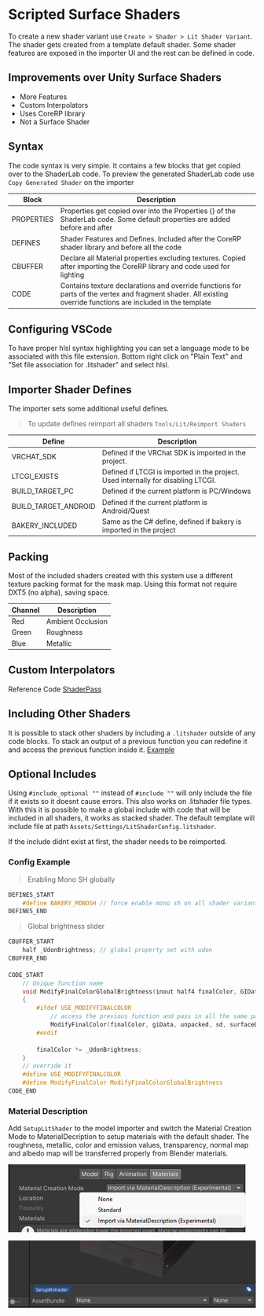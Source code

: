 # Scripted Surface Shaders
To create a new shader variant use `Create > Shader > Lit Shader Variant`. The shader gets created from a template default shader. Some shader features are exposed in the importer UI and the rest can be defined in code.



## Improvements over Unity Surface Shaders
- More Features
- Custom Interpolators
- Uses CoreRP library
- Not a Surface Shader

## Syntax
The code syntax is very simple. It contains a few blocks that get copied over to the ShaderLab code.
To preview the generated ShaderLab code use `Copy Generated Shader` on the importer

| Block | Description |
| - | - |
|PROPERTIES| Properties get copied over into the Properties {} of the ShaderLab code. Some default properties are added before and after|
|DEFINES|Shader Features and Defines. Included after the CoreRP shader library and before all the code|
|CBUFFER| Declare all Material properties excluding textures. Copied after importing the CoreRP library and code used for lighting |
|CODE| Contains texture declarations and override functions for parts of the vertex and fragment shader. All existing override functions are included in the template|


## Configuring VSCode
To have proper hlsl syntax highlighting you can set a language mode to be associated with this file extension. Bottom right click on "Plain Text" and "Set file association for .litshader" and select hlsl.

## Importer Shader Defines

The importer sets some additional useful defines.

> To update defines reimport all shaders `Tools/Lit/Reimport Shaders`

| Define | Description |
| - | - |
|VRCHAT_SDK|Defined if the VRChat SDK is imported in the project.|
|LTCGI_EXISTS|Defined if LTCGI is imported in the project. Used internally for disabling LTCGI.|
BUILD_TARGET_PC | Defined if the current platform is PC/Windows
BUILD_TARGET_ANDROID | Defined if the current platform is Android/Quest
BAKERY_INCLUDED | Same as the C# define, defined if bakery is imported in the project

## Packing
 Most of the included shaders created with this system use a different texture packing format for the mask map. Using this format not require DXT5 (no alpha), saving space.

| Channel | Description |
| - | - |
Red|Ambient Occlusion
Green|Roughness
Blue|Metallic

## Custom Interpolators

Reference Code [ShaderPass](/ShaderLibrary/ShaderPass.hlsl#L300)

## Including Other Shaders

It is possible to stack other shaders by including a `.litshader` outside of any code blocks. To stack an output of a previous function you can redefine it and access the previous function inside it. [Example](/Shaders/Samples/Stacked.litshader)

## Optional Includes

Using `#include_optional ""` instead of `#include ""` will only include the file if it exists so it doesnt cause errors. This also works on .litshader file types. With this it is possible to make a global include with code that will be included in all shaders, it works as stacked shader. The default template will include file at path `Assets/Settings/LitShaderConfig.litshader`.

If the include didnt exist at first, the shader needs to be reimported.

### Config Example

> Enabling Mono SH globally
```c
DEFINES_START
    #define BAKERY_MONOSH // force enable mono sh on all shader variants
DEFINES_END
```

> Global brightness slider
```c
CBUFFER_START
    half _UdonBrightness; // global property set with udon
CBUFFER_END

CODE_START
    // Unique function name
    void ModifyFinalColorGlobalBrightness(inout half4 finalColor, GIData giData, Varyings unpacked, ShaderData sd, SurfaceDescription surfaceDescription)
    {
        #ifdef USE_MODIFYFINALCOLOR
            // access the previous function and pass in all the same parameters if it exists
            ModifyFinalColor(finalColor, giData, unpacked, sd, surfaceDescription);
        #endif

        finalColor *= _UdonBrightness;
    }
    // override it
    #define USE_MODIFYFINALCOLOR
    #define ModifyFinalColor ModifyFinalColorGlobalBrightness
CODE_END
```


### Material Description
Add `SetupLitShader` to the model importer and switch the Material Creation Mode to MaterialDecription to setup materials with the default shader. The roughness, metallic, color and emission values, transparency, normal map and albedo map will be transferred properly from Blender materials.

![Image](/Documentation~/Images/MaterialDescription.png)

![Image](/Documentation~/Images/label.png)
